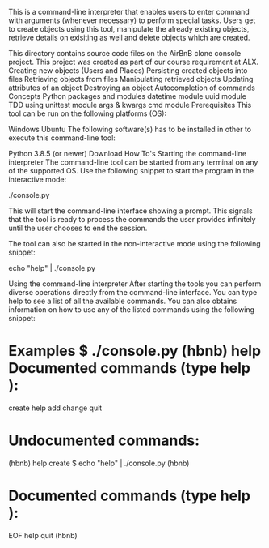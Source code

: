This is a command-line interpreter that enables users to enter command with arguments (whenever necessary) to perform special tasks. Users get to create objects using this tool, manipulate the already existing objects, retrieve details on exisiting as well and delete objects which are created.

This directory contains source code files on the AirBnB clone console project. This project was created as part of our course requirement at ALX.
Creating new objects (Users and Places)
Persisting created objects into files
Retrieving objects from files
Manipulating retrieved objects
Updating attributes of an object
Destroying an object
Autocompletion of commands
Concepts
Python packages and modules
datetime module
uuid module
TDD using unittest module
args & kwargs
cmd module
Prerequisites
This tool can be run on the following platforms (OS):

Windows
Ubuntu
The following software(s) has to be installed in other to execute this command-line tool:

Python 3.8.5 (or newer) Download
How To's
Starting the command-line interpreter
The command-line tool can be started from any terminal on any of the supported OS. Use the following snippet to start the program in the interactive mode:

./console.py

This will start the command-line interface showing a prompt. This signals that the tool is ready to process the commands the user provides infinitely until the user chooses to end the session.

The tool can also be started in the non-interactive mode using the following snippet:

echo "help" | ./console.py

Using the command-line interpreter
After starting the tools you can perform diverse operations directly from the command-line interface. You can type help to see a list of all the available commands. You can also obtains information on how to use any of the listed commands using the following snippet:


Examples
$ ./console.py
(hbnb) help
Documented commands (type help <topic>):
========================================
create  help	add  change  quit

Undocumented commands:
======================
(hbnb) help create
$ echo "help" | ./console.py
(hbnb)

Documented commands (type help <topic>):
========================================
EOF  help  quit
(hbnb)
